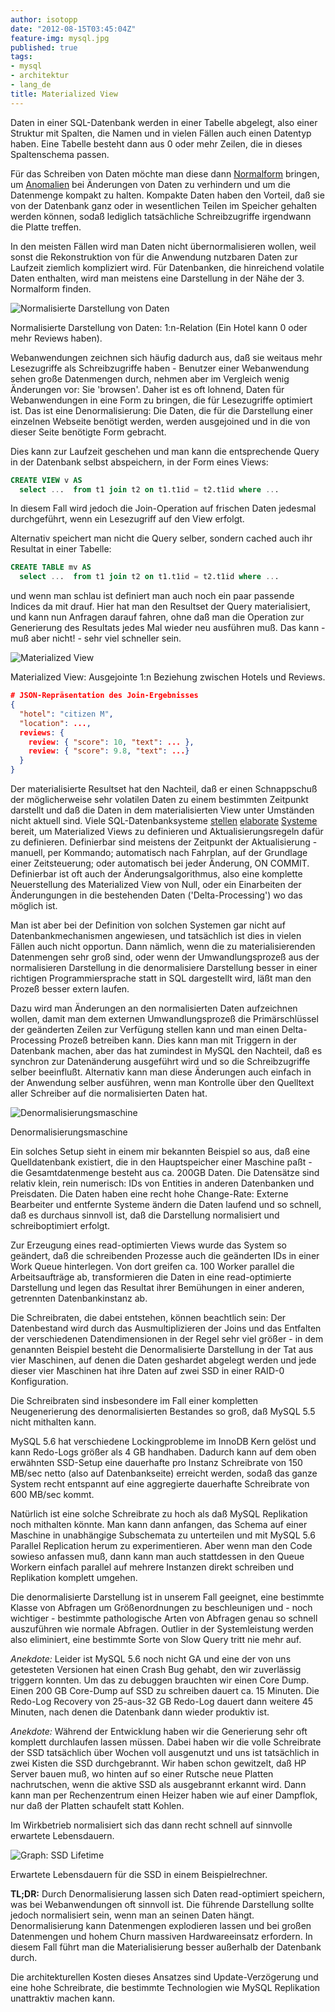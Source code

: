 ```yaml
---
author: isotopp
date: "2012-08-15T03:45:04Z"
feature-img: mysql.jpg
published: true
tags:
- mysql
- architektur
- lang_de
title: Materialized View
---
```

Daten in einer SQL-Datenbank werden in einer Tabelle abgelegt, also einer
Struktur mit Spalten, die Namen und in vielen Fällen auch einen Datentyp
haben.  Eine Tabelle besteht dann aus 0 oder mehr Zeilen, die in dieses
Spaltenschema passen.

Für das Schreiben von Daten möchte man diese dann
[Normalform](http://mysqldump.azundris.com/archives/20-Nermalisation.html)
bringen, um
[Anomalien](http://de.wikipedia.org/wiki/Anomalie_(Informatik)#Anomalien_im_Einbenutzerbetrieb)
bei Änderungen von Daten zu verhindern und um die Datenmenge kompakt zu
halten.  Kompakte Daten haben den Vorteil, daß sie von der Datenbank ganz
oder in wesentlichen Teilen im Speicher gehalten werden können, sodaß
lediglich tatsächliche Schreibzugriffe irgendwann die Platte treffen.

In den meisten Fällen wird man Daten nicht übernormalisieren wollen, weil
sonst die Rekonstruktion von für die Anwendung nutzbaren Daten zur Laufzeit
ziemlich kompliziert wird.  Für Datenbanken, die hinreichend volatile Daten
enthalten, wird man meistens eine Darstellung in der Nähe der 3.  Normalform
finden.

![Normalisierte Darstellung von Daten](https://blog.koehntopp.info/uploads/normalized_view.png)

Normalisierte Darstellung von Daten: 1:n-Relation (Ein Hotel kann 0 oder
mehr Reviews haben).

Webanwendungen zeichnen sich häufig dadurch aus, daß sie weitaus mehr
Lesezugriffe als Schreibzugriffe haben - Benutzer einer Webanwendung sehen
große Datenmengen durch, nehmen aber im Vergleich wenig Änderungen vor: Sie
'browsen'.  Daher ist es oft lohnend, Daten für Webanwendungen in eine Form
zu bringen, die für Lesezugriffe optimiert ist.  Das ist eine
Denormalisierung: Die Daten, die für die Darstellung einer einzelnen
Webseite benötigt werden, werden ausgejoined und in die von dieser Seite
benötigte Form gebracht.

Dies kann zur Laufzeit geschehen und man kann die entsprechende Query in der
Datenbank selbst abspeichern, in der Form eines Views:

```sql
CREATE VIEW v AS
  select ...  from t1 join t2 on t1.t1id = t2.t1id where ...
```

In diesem Fall wird jedoch die Join-Operation auf frischen Daten jedesmal
durchgeführt, wenn ein Lesezugriff auf den View erfolgt.

Alternativ speichert man nicht die Query selber, sondern cached auch ihr
Resultat in einer Tabelle:

```sql
CREATE TABLE mv AS
  select ...  from t1 join t2 on t1.t1id = t2.t1id where ...
```

und wenn man schlau ist definiert man auch noch ein paar passende Indices da
mit drauf.  Hier hat man den Resultset der Query materialisiert, und kann
nun Anfragen darauf fahren, ohne daß man die Operation zur Generierung des
Resultats jedes Mal wieder neu ausführen muß.  Das kann - muß aber nicht!  -
sehr viel schneller sein.

![Materialized View](https://blog.koehntopp.info/uploads/materialized_view.png)

Materialized View: Ausgejointe 1:n Beziehung zwischen Hotels und Reviews.

```json
# JSON-Repräsentation des Join-Ergebnisses
{
  "hotel": "citizen M",
  "location": ...,
  reviews: {
    review: { "score": 10, "text": ... },
    review: { "score": 9.8, "text": ...}
  }
}
```


Der materialisierte Resultset hat den Nachteil, daß er einen Schnappschuß
der möglicherweise sehr volatilen Daten zu einem bestimmten Zeitpunkt
darstellt und daß die Daten in dem materialisierten View unter Umständen
nicht aktuell sind.  Viele SQL-Datenbanksysteme
[stellen](http://dcx.sybase.com/1200/en/dbusage/workingwdb-s-3165842.html)
[elaborate](http://wiki.postgresql.org/wiki/Materialized_Views)
[Systeme](http://docs.oracle.com/cd/B19306_01/server.102/b14200/statements_6002.htm)
bereit, um Materialized Views zu definieren und Aktualisierungsregeln dafür
zu definieren.  Definierbar sind meistens der Zeitpunkt der Aktualisierung -
manuell, per Kommando; automatisch nach Fahrplan, auf der Grundlage einer
Zeitsteuerung; oder automatisch bei jeder Änderung, ON COMMIT.  Definierbar
ist oft auch der Änderungsalgorithmus, also eine komplette Neuerstellung des
Materialized View von Null, oder ein Einarbeiten der Änderungungen in die
bestehenden Daten ('Delta-Processing') wo das möglich ist.

Man ist aber bei der Definition von solchen Systemen gar nicht auf
Datenbankmechanismen angewiesen, und tatsächlich ist dies in vielen Fällen
auch nicht opportun.  Dann nämlich, wenn die zu materialisierenden
Datenmengen sehr groß sind, oder wenn der Umwandlungsprozeß aus der
normalisieren Darstellung in die denormalisiere Darstellung besser in einer
richtigen Programmiersprache statt in SQL dargestellt wird, läßt man den
Prozeß besser extern laufen.

Dazu wird man Änderungen an den normalisierten Daten aufzeichnen wollen,
damit man dem externen Umwandlungsprozeß die Primärschlüssel der geänderten
Zeilen zur Verfügung stellen kann und man einen Delta-Processing Prozeß
betreiben kann.  Dies kann man mit Triggern in der Datenbank machen, aber
das hat zumindest in MySQL den Nachteil, daß es synchron zur Datenänderung
ausgeführt wird und so die Schreibzugriffe selber beeinflußt.  Alternativ
kann man diese Änderungen auch einfach in der Anwendung selber ausführen,
wenn man Kontrolle über den Quelltext aller Schreiber auf die normalisierten
Daten hat.

![Denormalisierungsmaschine](https://blog.koehntopp.info/uploads/queue.png)

Denormalisierungsmaschine

Ein solches Setup sieht in einem mir bekannten Beispiel so aus, daß eine
Quelldatenbank existiert, die in den Hauptspeicher einer Maschine paßt - die
Gesamtdatenmenge besteht aus ca.  200GB Daten.  Die Datensätze sind relativ
klein, rein numerisch: IDs von Entities in anderen Datenbanken und
Preisdaten.  Die Daten haben eine recht hohe Change-Rate: Externe Bearbeiter
und entfernte Systeme ändern die Daten laufend und so schnell, daß es
durchaus sinnvoll ist, daß die Darstellung normalisiert und schreiboptimiert
erfolgt.

Zur Erzeugung eines read-optimierten Views wurde das System so geändert, daß
die schreibenden Prozesse auch die geänderten IDs in einer Work Queue
hinterlegen.  Von dort greifen ca.  100 Worker parallel die Arbeitsaufträge
ab, transformieren die Daten in eine read-optimierte Darstellung und legen
das Resultat ihrer Bemühungen in einer anderen, getrennten Datenbankinstanz
ab.

Die Schreibraten, die dabei entstehen, können beachtlich sein: Der
Datenbestand wird durch das Ausmultiplizieren der Joins und das Entfalten
der verschiedenen Datendimensionen in der Regel sehr viel größer - in dem
genannten Beispiel besteht die Denormalisierte Darstellung in der Tat aus
vier Maschinen, auf denen die Daten geshardet abgelegt werden und jede
dieser vier Maschinen hat ihre Daten auf zwei SSD in einer RAID-0
Konfiguration.

Die Schreibraten sind insbesondere im Fall einer kompletten Neugenerierung
des denormalisierten Bestandes so groß, daß MySQL 5.5 nicht mithalten kann.

MySQL 5.6 hat verschiedene Lockingprobleme im InnoDB Kern gelöst und kann
Redo-Logs größer als 4 GB handhaben.  Dadurch kann auf dem oben erwähnten
SSD-Setup eine dauerhafte pro Instanz Schreibrate von 150 MB/sec netto (also
auf Datenbankseite) erreicht werden, sodaß das ganze System recht entspannt
auf eine aggregierte dauerhafte Schreibrate von 600 MB/sec kommt.

Natürlich ist eine solche Schreibrate zu hoch als daß MySQL Replikation noch
mithalten könnte.  Man kann dann anfangen, das Schema auf einer Maschine in
unabhängige Subschemata zu unterteilen und mit MySQL 5.6 Parallel
Replication herum zu experimentieren.  Aber wenn man den Code sowieso
anfassen muß, dann kann man auch stattdessen in den Queue Workern einfach
parallel auf mehrere Instanzen direkt schreiben und Replikation komplett
umgehen.

Die denormalisierte Darstellung ist in unserem Fall geeignet, eine bestimmte
Klasse von Abfragen um Größenordnungen zu beschleunigen und - noch wichtiger -
bestimmte pathologische Arten von Abfragen genau so schnell auszuführen
wie normale Abfragen.  Outlier in der Systemleistung werden also eliminiert,
eine bestimmte Sorte von Slow Query tritt nie mehr auf.

_Anekdote:_ Leider ist MySQL 5.6 noch nicht GA und eine der von uns getesteten
Versionen hat einen Crash Bug gehabt, den wir zuverlässig triggern konnten.
Um das zu debuggen brauchten wir einen Core Dump.  Einen 200 GB Core-Dump
auf SSD zu schreiben dauert ca.  15 Minuten.  Die Redo-Log Recovery von
25-aus-32 GB Redo-Log dauert dann weitere 45 Minuten, nach denen die
Datenbank dann wieder produktiv ist.

_Anekdote:_ Während der Entwicklung haben wir die Generierung sehr oft
komplett durchlaufen lassen müssen.  Dabei haben wir die volle Schreibrate
der SSD tatsächlich über Wochen voll ausgenutzt und uns ist tatsächlich in
zwei Kisten die SSD durchgebrannt.  Wir haben schon gewitzelt, daß HP Server
bauen muß, wo hinten auf so einer Rutsche neue Platten nachrutschen, wenn
die aktive SSD als ausgebrannt erkannt wird.  Dann kann man per
Rechenzentrum einen Heizer haben wie auf einer Dampflok, nur daß der Platten
schaufelt statt Kohlen.

Im Wirkbetrieb normalisiert sich das dann recht schnell auf sinnvolle
erwartete Lebensdauern.

![Graph: SSD Lifetime](https://blog.koehntopp.info/uploads/ssd_estimated_lifetime.png)

Erwartete Lebensdauern für die SSD in einem Beispielrechner.

**TL;DR:** Durch Denormalisierung lassen sich Daten read-optimiert speichern,
was bei Webanwendungen oft sinnvoll ist.  Die führende Darstellung sollte
jedoch normalisiert sein, wenn man an seinen Daten hängt.  Denormalisierung
kann Datenmengen explodieren lassen und bei großen Datenmengen und hohem
Churn massiven Hardwareeinsatz erfordern.  In diesem Fall führt man die
Materialisierung besser außerhalb der Datenbank durch.

Die architekturellen Kosten dieses Ansatzes sind Update-Verzögerung und eine
hohe Schreibrate, die bestimmte Technologien wie MySQL Replikation
unattraktiv machen kann.
